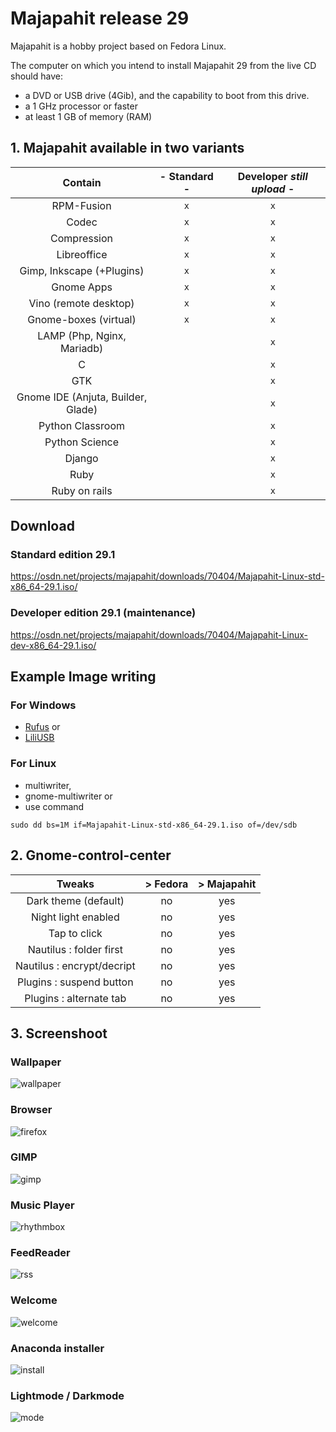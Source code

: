 # Majapahit release 29

Majapahit is a hobby project based on Fedora Linux.

The computer on which you intend to install Majapahit 29 from the live CD should have:

- a DVD or USB drive (4Gib), and the capability to boot from this drive.
- a 1 GHz processor or faster
- at least 1 GB of memory (RAM)

## 1. Majapahit available in two variants

|Contain| - Standard -| Developer *still upload* -|
|:----:|:----:|:----:|
| RPM-Fusion | `x` | `x` |
| Codec | `x` | `x` |
| Compression | `x` | `x` |
| Libreoffice | `x` | `x` |
| Gimp, Inkscape (+Plugins) | `x` | `x` |
| Gnome Apps | `x` | `x` |
| Vino (remote desktop) | `x` | `x` |
| Gnome-boxes (virtual) | `x` | `x` | 
| LAMP (Php, Nginx, Mariadb) |  | `x` |
| C | | `x` |
| GTK | | `x` |
| Gnome IDE (Anjuta, Builder, Glade) | | `x` |
| Python Classroom |  | `x` |
| Python Science |  | `x` |
| Django |  | `x` |
| Ruby |  | `x` |
| Ruby on rails |  | `x` |

## Download 

### Standard edition 29.1
https://osdn.net/projects/majapahit/downloads/70404/Majapahit-Linux-std-x86_64-29.1.iso/

### Developer edition 29.1 (maintenance)
https://osdn.net/projects/majapahit/downloads/70404/Majapahit-Linux-dev-x86_64-29.1.iso/

## Example Image writing

### For Windows

- [Rufus](https://rufus.ie/en_IE.html "Rufus download") or
- [LiliUSB](http://www.linuxliveusb.com/en/download "LiliUSB download")

### For Linux

- multiwriter,
- gnome-multiwriter or
- use command
```
sudo dd bs=1M if=Majapahit-Linux-std-x86_64-29.1.iso of=/dev/sdb
```

## 2. Gnome-control-center

|Tweaks| > Fedora | > Majapahit|
|:----:|:----:|:----:|
| Dark theme (default) | no | yes |
| Night light enabled | no | yes |
| Tap to click | no | yes |
| Nautilus : folder first | no | yes |
| Nautilus : encrypt/decript | no | yes |
| Plugins : suspend button | no | yes |
| Plugins : alternate tab | no | yes |


## 3. Screenshoot

### Wallpaper
![wallpaper](img/wallpaper.png)

### Browser
![firefox](img/firefox.png)

### GIMP
![gimp](img/gimp.png)

### Music Player
![rhythmbox](img/rhythmbox.png)

### FeedReader
![rss](img/rss.png)

### Welcome
![welcome](img/welcome.png)

### Anaconda installer
![install](img/install.png)

### Lightmode / Darkmode
![mode](cast/dark-light.gif)
